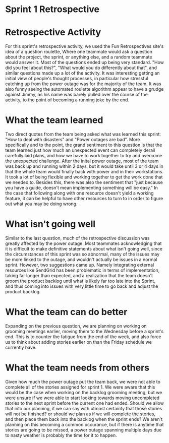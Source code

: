 Sprint 1 Retrospective
==================================================

# Retrospective Activity
For this sprint's retrospective activity, we used the Fun Retrospectives site's idea of a question roulette, Where one teammate would ask a question about the project, the sprint, or anything else, and a random teammate would answer it. Most of the questions ended up being very standard. "How did you feel about this?", "What would you do differently about that", and similar questions made up a lot of the activity. It was interesting getting an initial view of people's thought processes, in particular how stressful catching up from the power outage was for the majority of the team. It was also funny seeing the automated roulette algorithm appear to have a grudge against Jimmy, as his name was barely pulled over the course of the activity, to the point of becoming a running joke by the end.

# What the team learned
Two direct quotes from the team being asked what was learned this sprint: "How to deal with disasters" and "Power outages are bad". More specifically and to the point, the grand sentiment to this question is that the team learned just how much an unexpected event can completely derail carefully laid plans, and how we have to work together to try and overcome the unexpected challenge. After the inital power outage, most of the team was back up and running within 2 days, but it would take until 3 or 4 days in that the whole team would finally back with power and in their workstations. It took a lot of being flexible and working together to get the work done that we needed to. Besides this, there was also the sentiment that "just because you have a guide, doesn't mean implementing something will be easy." In the case that following along with one resource doesn't yield a working feature, it can be helpful to have other resources to turn to in order to figure out what you may be doing wrong.

# What isn't going well
Similar to the last question, much of the retrospective discussion was greatly affected by the power outage. Most teammates acknowledging that it is difficult to make definitive statements about what isn't going well, since the circumstances of this sprint was so abnormal, many of the issues may be more linked to the outage, and wouldn't actually be issues in a normal sprint. However, two suggestions came up. Namely integrating external resources like SendGrid has been problematic in terms of implementation, taking far longer than expected, and a realization that the team doesn't groom the product backlog until what is likely far too late into the Sprint, and thus coming into issues with very little time to go back and adjust the product backlog. 

# What the team can do better
Expanding on the previous question, we are planning on working on grooming meetings earlier, moving them to the Wednesday before a sprint's end. This is to counter the fatigue from the end of the week, and also force us to think about adding stories earlier on than the Friday schedule we currently have. 

# What the team needs from others
Given how much the power outage put the team back, we were not able to complete all of the stories assigned for sprint 1. We were aware that this would be the case when working on the backlog grooming meeting, but we were unsure if we were able to start looking towards moving uncompleted stories to the next sprint before the current one had ended. Should we allow that into our planning, if we can say with utmost certainty that those stories will not be finished? or should we plan as if we will complete the stories, and then place them back into the backlog when the sprint ends? We aren't planning on this becoming a common occurance, but if there is anytime that stories are going to be missed, a power outage spanning multiple days due to nasty weather is probably the time for it to happen.